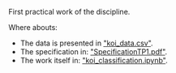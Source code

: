 First practical work of the discipline.

Where abouts:
- The data is presented in ["koi_data.csv"](https://github.com/ceciliassis/master_ufmg/blob/master/machile%20learning/koi_classification/koi_data.csv).
- The specification in: ["SpecificationTP1.pdf"](https://github.com/ceciliassis/master_ufmg/blob/master/machile%20learning/koi_classification/SpecificationTP1.pdf).
- The work itself in: ["koi_classification.ipynb"](https://github.com/ceciliassis/master_ufmg/blob/master/machile%20learning/koi_classification/koi_classification.ipynb).
